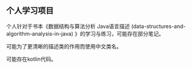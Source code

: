 ## 个人学习项目
个人针对于书本《数据结构与算法分析 Java语言描述 (data-structures-and-algorithm-analysis-in-java) 》的学习与练习，可能存在部分笔记。

可能为了更清晰的描述类的作用而使用中文类名。

可能存在kotlin代码。